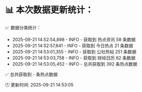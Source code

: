 📊 本次数据更新统计：
==========================

📈 数据分类统计：
- 2025-09-21 14:52:54,898 - INFO - 获取到 热点资讯 58 条数据
- 2025-09-21 14:52:57,641 - INFO - 获取到 今日热点 21 条数据
- 2025-09-21 14:53:01,355 - INFO - 获取到 公社热帖 251 条数据
- 2025-09-21 14:53:03,758 - INFO - 获取到 财经日历 62 条数据
- 2025-09-21 14:53:05,452 - INFO - 总共获取到 392 条热点数据

✅ 总共获取到 - 条热点数据

🕐 更新时间: 2025-09-21 14:53:05
